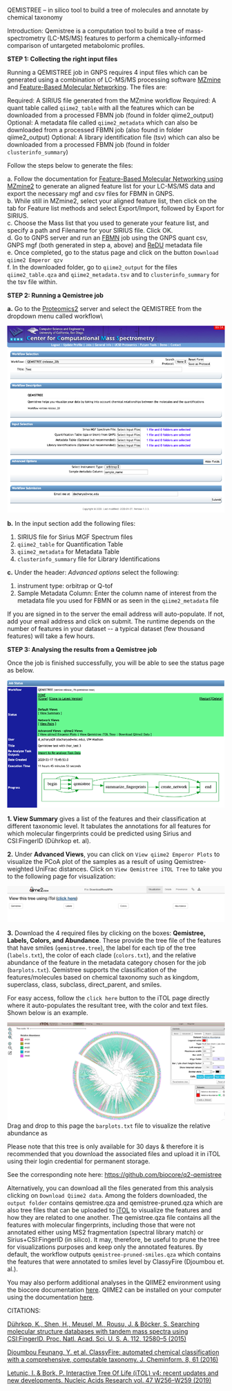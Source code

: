 QEMISTREE – in silico tool to build a tree of molecules and annotate by chemical taxonomy
 
Introduction: Qemistree is a computation tool to build a tree of mass-spectrometry (LC-MS/MS) features to perform a chemically-informed comparison of untargeted metabolomic profiles. 
 
**STEP 1: Collecting the right input files**

Running a QEMISTREE job in GNPS requires 4 input files which can be generated using a combination of LC-MS/MS processing software [MZmine](https://ccms-ucsd.github.io/GNPSDocumentation/featurebasedmolecularnetworking-with-mzmine2/) and [Feature-Based Molecular Networking](https://ccms-ucsd.github.io/GNPSDocumentation/featurebasedmolecularnetworking/). The files are:

Required: A SIRIUS file generated from the MZmine workflow
Required: A quant table called `qiime2_table` with all the features which can be downloaded from a processed FBMN job (found in folder qiime2_output)
Optional: A metadata file called `qiime2_metadata` which can also be downloaded from a processed FBMN job (also found in folder qiime2_output)
Optional: A library identification file (tsv) which can also be downloaded from a processed FBMN job (found in folder `clusterinfo_summary`)

Follow the steps below to generate the files:

a. Follow the documentation for [Feature-Based Molecular Networking using MZmine2](https://ccms-ucsd.github.io/GNPSDocumentation/featurebasedmolecularnetworking-with-mzmine2/) to generate an aligned feature list for your LC-MS/MS data and export the necessary mgf and csv files for FBMN in GNPS.\
b. While still in MZmine2, select your aligned feature list, then click on the tab for Feature list methods and select Export/Import, followed by Export for SIRIUS.\
c. Choose the Mass list that you used to generate your feature list, and specify a path and Filename for your SIRIUS file. Click OK.\
d. Go to GNPS server and run an [FBMN](https://gnps.ucsd.edu/ProteoSAFe/index.jsp?params=%7B%22workflow%22:%22FEATURE-BASED-MOLECULAR-NETWORKING%22,%22library_on_server%22:%22d.speclibs;%22%7D) job using the GNPS quant csv, GNPS mgf (both generated in step a, above) and [ReDU](https://mwang87.github.io/ReDU-MS2-Documentation/HowtoContribute/) metadata file\
e. Once completed, go to the status page and click on the button `Download qiime2 Emperor qzv`\
f. In the downloaded folder, go to `qiime2_output` for the files `qiime2_table.qza` and `qiime2_metadata.tsv` and to `clusterinfo_summary` for the tsv file within.
        	
 
**STEP 2: Running a Qemistree job**

 
**a.** Go to the [Proteomics2](https://proteomics2.ucsd.edu/ProteoSAFe/index.jsp) server and select the QEMISTREE from the dropdown menu called workflow\

![alt text](./img/qemistree/workflowpage.png "workflow")


**b.** In the input section add the following files:

1. SIRIUS file for Sirius MGF Spectrum files
2. `qiime2_table` for Quantification Table
3. `qiime2_metadata` for Metadata Table
4. `clusterinfo_summary` file for Library Identifications

**c.** Under the header: *Advanced options* select the following:
1. instrument type: orbitrap or Q-tof
2. Sample Metadata Column: Enter the column name of interest from the metadata file you used for FBMN or as seen in the `qiime2_metadata` file

If you are signed in to the server the email address will auto-populate. If not, add your email address and click on submit. The runtime depends on the number of features in your dataset -- a typical dataset (few thousand features) will take a few hours.

**STEP 3: Analysing the results from a Qemistree job**

Once the job is finished successfully, you will be able to see the status page as below.

![alt text](./img/qemistree/JobStatus.png "status page")



**1. View Summary** gives a list of the features and their classification at different taxonomic level. It tabulates the annotations for all features for which molecular fingerprints could be predicted using Sirius and CSI:FingerID (Dührkop et. al).

**2.** Under **Advanced Views**, you can click on `View qiime2 Emperor Plots` to visualize the PCoA plot of the samples as a result of using Qemistree-weighted UniFrac distances. Click on `View Qemistree iTOL Tree` to take you to the following page for visualization:

![alt text](./img/qemistree/itoloutput.png "iTol Files")

**3.** Download the 4 required files by clicking on the boxes: **Qemistree, Labels, Colors, and Abundance**. These provide the tree file of the features that have smiles (`qemistree.tree`), the label for each tip of the tree (`labels.txt`), the color of each clade (`colors.txt`), and the relative abundance of the feature in the metadata category chosen for the job (`barplots.txt`). 
Qemistree supports the classification of the features/molecules based on chemical taxonomy such as kingdom, superclass, class, subclass, direct_parent, and smiles.

For easy access, follow the `click here` button to the iTOL page directly where it auto-populates the resultant tree, with the color and text files. Shown below is an example.

![alt text](./img/qemistree/treeexample.png "Qemistree file")
Drag and drop to this page the `barplots.txt` file to visualize the relative abundance as  

Please note that this tree is only available for 30 days & therefore it is recommended that you download the associated files and upload it in iTOL using their login credential for permanent storage.

See the corresponding note here: https://github.com/biocore/q2-qemistree

Alternatively, you can download all the files generated from this analysis clicking on `Download Qiime2 data`. Among the folders downloaded, the `output folder` contains qemistree.qza and qemistree-pruned.qza which are also tree files that can be uploaded to [iTOL](https://itol.embl.de/upload.cgi) to visualize the features and how they are related to one another. The qemistree.qza file contains all the features with molecular fingerprints, including those that were not annotated either using MS2 fragmentation (spectral library match) or Sirius+CSI:FingerID (in silico). It may, therefore, be useful to prune the tree for visualizations purposes and keep only the annotated features. By default, the workflow outputs `qemistree-pruned-smiles.qza`  which contains the features that were annotated to smiles level by ClassyFire (Djoumbou et. al.).

You may also perform additional analyses in the QIIME2 environment using the biocore documentation [here]( https://github.com/biocore/q2-qemistree). QIIME2 can be installed on your computer using the documentation [here](https://docs.qiime2.org/2019.10/install/). 


CITATIONS:

[Dührkop, K., Shen, H., Meusel, M., Rousu, J. & Böcker, S. Searching molecular structure databases with tandem mass spectra using CSI:FingerID. Proc. Natl. Acad. Sci. U. S. A. 112, 12580–5 (2015)](https://www.pnas.org/content/112/41/12580)

[Djoumbou Feunang, Y. et al. ClassyFire: automated chemical classification with a comprehensive, computable taxonomy. J. Cheminform. 8, 61 (2016)](https://jcheminf.biomedcentral.com/articles/10.1186/s13321-016-0174-y)

[Letunic, I. & Bork, P. Interactive Tree Of Life (iTOL) v4: recent updates and new developments. Nucleic Acids Research vol. 47 W256–W259 (2019)](https://academic.oup.com/nar/article/47/W1/W256/5424068)
